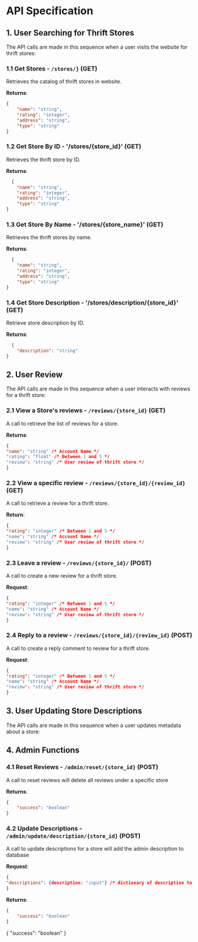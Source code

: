# API Specification

## 1. User Searching for Thrift Stores
The API calls are made in this sequence when a user visits the website for thrift stores:
### 1.1 Get Stores - `/stores/}` (GET)
  Retrieves the catalog of thrift stores in website.
  
  **Returns**:
  ```json
  {
      "name": "string",
      "rating": "integer",
      "address": "string",
      "type": "string"
  }
  ```
### 1.2 Get Store By ID - '/stores/{store_id}' (GET)
  Retrieves the thrift store by ID. 

  **Returns**:
  ```json
    {
      "name": "string",
      "rating": "integer",
      "address": "string",
      "type": "string"
  }
  ```

### 1.3 Get Store By Name - '/stores/{store_name}' (GET)
  Retrieves the thrift stores by name.

  **Returns**:
  ```json
    {
      "name": "string",
      "rating": "integer",
      "address": "string",
      "type": "string"
  }
  ```

### 1.4 Get Store Description - '/stores/description/{store_id}' (GET)
  Retrieve store description by ID.

  **Returns**:
  ```json
    {
      "description": "string"
  }
  ```

## 2. User Review 
The API calls are made in this sequence when a user interacts with reviews for a thrift store:
### 2.1 View a Store's reviews - `/reviews/{store_id}` (GET)
  A call to retrieve the list of reviews for a store.

  **Returns**:
  ```json
  {
  "name": "string" /* Account Name */
  "rating": "float" /* Between 1 and 5 */
  "review": "string" /* User review of thrift store */
  }
  ```

### 2.2 View a specific review - `/reviews/{store_id}/{review_id}` (GET)
  A call to retrieve a review for a thrift store.

  **Return**:
  ```json
  {
  "rating": "integer" /* Between 1 and 5 */
  "name": "string" /* Account Name */
  "review": "string" /* User review of thrift store */
  }
  ```

### 2.3 Leave a review - `/reviews/{store_id}/` (POST)
  A call to create a new review for a thrift store.

  **Request**:
  ```json
  {
  "rating": "integer" /* Between 1 and 5 */
  "name": "string" /* Account Name */
  "review": "string" /* User review of thrift store */
  }
  ```

### 2.4 Reply to a review - `/reviews/{store_id}/{review_id}` (POST)
  A call to create a reply comment to review for a thrift store.

  **Request**:
  ```json
  {
  "rating": "integer" /* Between 1 and 5 */
  "name": "string" /* Account Name */
  "review": "string" /* User review of thrift store */
  }
  ```
## 3. User Updating Store Descriptions
The API calls are made in this sequence when a user updates metadata about a store:


## 4. Admin Functions 
### 4.1 Reset Reviews - `/admin/reset/{store_id}` (POST)
  A call to reset reviews will delete all reviews under a specific store
  
  **Returns**:
  ```json
  {
      "success": "boolean"
  }
  ```
### 4.2 Update Descriptions - `/admin/update/description/{store_id}` (POST)
  A call to update descriptions for a store will add the admin description to database
  
  **Request**:
  ```json
  {
  "descriptions": {description: "input"} /* dictionary of description to user input */
  }
  ```
  **Returns**:
  ```json
  {
      "success": "boolean"
  }
  ```
  {
      "success": "boolean"
  }
  ```

